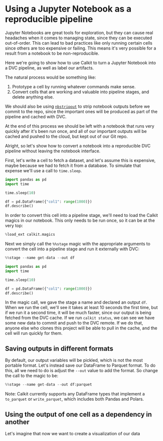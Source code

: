 # Using a Jupyter Notebook as a reproducible pipeline

Jupyter Notebooks are great tools for exploration,
but they can cause real headaches when it comes to managing state,
since they can be executed out-of-order.
This can lead to bad practices like only running certain cells
since others are too expensive or failing.
This means it's very possible for a result from a notebook to be
non-reproducible.

Here we're going to show how to use Calkit to turn a Jupyter Notebook
into a DVC pipeline,
as well as label our artifacts.

The natural process would be something like:

1. Prototype a cell by running whatever commands make sense.
2. Convert cells that are working and valuable into pipeline
   stages, and delete anything else.

We should also be using [`nbstripout`](https://github.com/kynan/nbstripout)
to strip notebook outputs before we commit to the repo,
since the important ones will be produced as part of the pipeline
and cached with DVC.

At the end of this process we should be left with a notebook that runs
very quickly after it's been run once,
and all of our important outputs will be cached and pushed to the cloud,
but kept out of our Git repo.

Alright, so let's show how to convert a notebook into a reproducible
DVC pipeline without leaving the notebook interface.

First, let's write a cell to fetch a dataset,
and let's assume this is expensive,
maybe because we had to fetch it from a database.
To simulate that expense we'll use a call to `time.sleep`.

```python
import pandas as pd
import time

time.sleep(10)

df = pd.DataFrame({"col1": range(1000)})
df.describe()
```

In order to convert this cell into a pipeline stage,
we'll need to load the Calkit magics in our notebook.
This only needs to be run once, so it can be at the very top:

```python
%load_ext calkit.magics
```

Next we simply call the `%%stage` magic with the appropriate arguments to
convert the cell into a pipeline stage and run it externally with DVC:

```python
%%stage --name get-data --out df

import pandas as pd
import time

time.sleep(10)

df = pd.DataFrame({"col1": range(1000)})
df.describe()
```

In the magic call, we gave the stage a name and declared an output `df`.
When we run the cell, we'll see it takes at least 10 seconds the first time,
but if we run it a second time,
it will be much faster, since our output is being fetched from the DVC cache.
If we run `calkit status`, we can see we have some new data to commit and
push to the DVC remote.
If we do that, anyone else who clones this project will be able to
pull in the cache, and the cell will run quickly for them.

## Saving outputs in different formats

By default, our output variables will be pickled,
which is not the most portable format.
Let's instead save our DataFrame to Parquet format.
To do this, all we need to do is adjust the `--out` value to add the format.
So change the call to the magic to be:

```python
%%stage --name get-data --out df:parquet
```

Note: Calkit currently supports any DataFrame types that implement a
`to_parquet` or `write_parquet`,
which includes both Pandas and Polars.

## Using the output of one cell as a dependency in another

Let's imagine that now we want to create a visualization of our data
